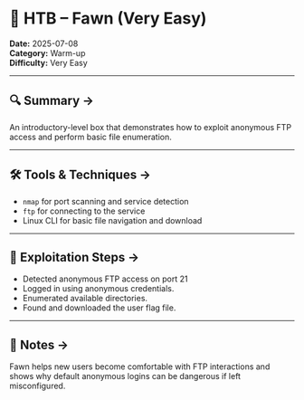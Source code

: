 # 🦌 HTB – Fawn (Very Easy)

**Date:** 2025-07-08  
**Category:** Warm-up  
**Difficulty:** Very Easy  

---

## 🔍 Summary ->
An introductory-level box that demonstrates how to exploit anonymous FTP access and perform basic file enumeration.

---

## 🛠 Tools & Techniques ->
- `nmap` for port scanning and service detection
- `ftp` for connecting to the service
- Linux CLI for basic file navigation and download

---

## 🧠 Exploitation Steps ->
- Detected anonymous FTP access on port 21
- Logged in using anonymous credentials.
- Enumerated available directories.
- Found and downloaded the user flag file.

---

## 💭 Notes ->
Fawn helps new users become comfortable with FTP interactions and shows why default anonymous logins can be dangerous if left misconfigured.
